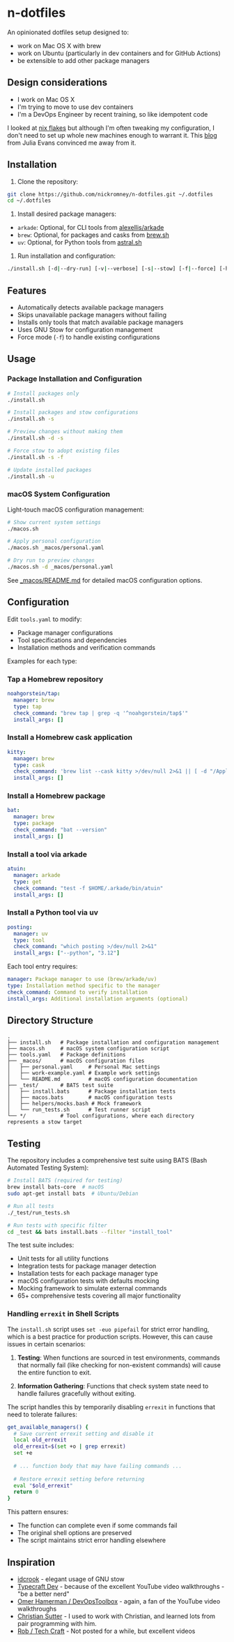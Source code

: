 # n-dotfiles

An opinionated dotfiles setup designed to:

- work on Mac OS X with brew
- work on Ubuntu (particularly in dev containers and for GitHub Actions)
- be extensible to add other package managers

## Design considerations

- I work on Mac OS X
- I'm trying to move to use dev containers
- I'm a DevOps Engineer by recent training, so like idempotent code

I looked at [nix flakes](https://nixos.wiki/wiki/flakes) but although I'm often tweaking my configuration, I don't need to set up whole new machines enough to warrant it. This [blog](https://jvns.ca/blog/2023/11/11/notes-on-nix-flakes/) from Julia Evans convinced me away from it.

## Installation

1. Clone the repository:

```bash
git clone https://github.com/nickromney/n-dotfiles.git ~/.dotfiles
cd ~/.dotfiles
```

1. Install desired package managers:

- `arkade`: Optional, for CLI tools from [alexellis/arkade](https://github.com/alexellis/arkade?tab=readme-ov-file#getting-arkade)
- `brew`: Optional, for packages and casks from [brew.sh](https://brew.sh/)
- `uv`: Optional, for Python tools from [astral.sh](https://docs.astral.sh/uv/getting-started/installation/#installing-uv)

1. Run installation and configuration:

```bash
./install.sh [-d|--dry-run] [-v|--verbose] [-s|--stow] [-f|--force] [-h|--help]
```

## Features

- Automatically detects available package managers
- Skips unavailable package managers without failing
- Installs only tools that match available package managers
- Uses GNU Stow for configuration management
- Force mode (`-f`) to handle existing configurations

## Usage

### Package Installation and Configuration

```bash
# Install packages only
./install.sh

# Install packages and stow configurations
./install.sh -s

# Preview changes without making them
./install.sh -d -s

# Force stow to adopt existing files
./install.sh -s -f

# Update installed packages
./install.sh -u
```

### macOS System Configuration

Light-touch macOS configuration management:

```bash
# Show current system settings
./macos.sh

# Apply personal configuration
./macos.sh _macos/personal.yaml

# Dry run to preview changes
./macos.sh -d _macos/personal.yaml
```

See [_macos/README.md](_macos/README.md) for detailed macOS configuration options.

## Configuration

Edit `tools.yaml` to modify:

- Package manager configurations
- Tool specifications and dependencies
- Installation methods and verification commands

Examples for each type:

### Tap a Homebrew repository

```yaml
noahgorstein/tap:
  manager: brew
  type: tap
  check_command: "brew tap | grep -q '^noahgorstein/tap$'"
  install_args: []
```

### Install a Homebrew cask application

```yaml
kitty:
  manager: brew
  type: cask
  check_command: 'brew list --cask kitty >/dev/null 2>&1 || [ -d "/Applications/kitty.app" ] || which kitty >/dev/null 2>&1'
  install_args: []
```

### Install a Homebrew package

```yaml
bat:
  manager: brew
  type: package
  check_command: "bat --version"
  install_args: []
```

### Install a tool via arkade

```yaml
atuin:
  manager: arkade
  type: get
  check_command: "test -f $HOME/.arkade/bin/atuin"
  install_args: []
```

### Install a Python tool via uv

```yaml
posting:
  manager: uv
  type: tool
  check_command: "which posting >/dev/null 2>&1"
  install_args: ["--python", "3.12"]
```

Each tool entry requires:

```yaml
manager: Package manager to use (brew/arkade/uv)
type: Installation method specific to the manager
check_command: Command to verify installation
install_args: Additional installation arguments (optional)
```

## Directory Structure

```shell
.
├── install.sh   # Package installation and configuration management
├── macos.sh     # macOS system configuration script
├── tools.yaml   # Package definitions
├── _macos/      # macOS configuration files
│   ├── personal.yaml     # Personal Mac settings
│   ├── work-example.yaml # Example work settings
│   └── README.md         # macOS configuration documentation
├── _test/       # BATS test suite
│   ├── install.bats      # Package installation tests
│   ├── macos.bats        # macOS configuration tests
│   ├── helpers/mocks.bash # Mock framework
│   └── run_tests.sh      # Test runner script
└── */           # Tool configurations, where each directory represents a stow target
```

## Testing

The repository includes a comprehensive test suite using BATS (Bash Automated Testing System):

```bash
# Install BATS (required for testing)
brew install bats-core  # macOS
sudo apt-get install bats  # Ubuntu/Debian

# Run all tests
./_test/run_tests.sh

# Run tests with specific filter
cd _test && bats install.bats --filter "install_tool"
```

The test suite includes:

- Unit tests for all utility functions
- Integration tests for package manager detection
- Installation tests for each package manager type
- macOS configuration tests with defaults mocking
- Mocking framework to simulate external commands
- 65+ comprehensive tests covering all major functionality

### Handling `errexit` in Shell Scripts

The `install.sh` script uses `set -euo pipefail` for strict error handling, which is a best practice for production scripts. However, this can cause issues in certain scenarios:

1. **Testing**: When functions are sourced in test environments, commands that normally fail (like checking for non-existent commands) will cause the entire function to exit.

2. **Information Gathering**: Functions that check system state need to handle failures gracefully without exiting.

The script handles this by temporarily disabling `errexit` in functions that need to tolerate failures:

```bash
get_available_managers() {
  # Save current errexit setting and disable it
  local old_errexit
  old_errexit=$(set +o | grep errexit)
  set +e
  
  # ... function body that may have failing commands ...
  
  # Restore errexit setting before returning
  eval "$old_errexit"
  return 0
}
```

This pattern ensures:

- The function can complete even if some commands fail
- The original shell options are preserved
- The script maintains strict error handling elsewhere

## Inspiration

- [idcrook](https://github.com/idcrook/i-dotfiles) - elegant usage of GNU stow
- [Typecraft Dev](https://github.com/typecraft-dev/dotfiles) - because of the excellent YouTube video walkthroughs - "be a better nerd"
- [Omer Hamerman / DevOpsToolbox](https://github.com/omerxx/dotfiles) - again, a fan of the YouTube video walkthroughs
- [Christian Sutter](https://github.com/csutter/punkt) - I used to work with Christian, and learned lots from pair programming with him.
- [Rob / Tech Craft](https://www.youtube.com/@tech_craft/videos) - Not posted for a while, but excellent videos
